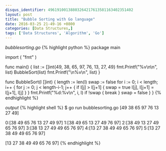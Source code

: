 ```yaml
---
disqus_identifier: 49619100138803264217613581163402351402
layout: post
title: "Bubble Sorting with Go language"
date: 2016-03-25 21-49-16 +0800
categories: [Data Structures,]
tags: ['Data Structures', 'Algorithm', 'Go']
---
```

*bubblesorting.go*
{% highlight python %}
package main

import (
	"fmt"
)

func main() {
	list := []int{49, 38, 65, 97, 76, 13, 27, 49}
	fmt.Printf("%v\n\n", list)
	BubbleSort(list)
	fmt.Printf("\n%v\n", list)
}

func BubbleSort(l []int) {
	length := len(l)
	swap := false
	for i := 0; i < length; i++ {
		for j := 0; j < length-i-1; j++ {
			if l[j] > l[j+1] {
				swap = true
				l[j], l[j+1] = l[j+1], l[j]
			}
		}
		fmt.Printf("%d:%v\n", i, l)
		if !swap {
			break
		}
		swap = false
	}
}
{% endhighlight %}

*output*
{% highlight shell %}
$ go run bubblesorting.go 
[49 38 65 97 76 13 27 49]

0:[38 49 65 76 13 27 49 97]
1:[38 49 65 13 27 49 76 97]
2:[38 49 13 27 49 65 76 97]
3:[38 13 27 49 49 65 76 97]
4:[13 27 38 49 49 65 76 97]
5:[13 27 38 49 49 65 76 97]

[13 27 38 49 49 65 76 97]
{% endhighlight %}
